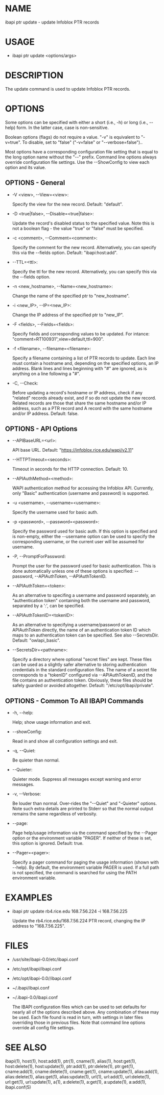 # NAME

ibapi ptr update - update Infoblox PTR records

# USAGE

- ibapi ptr update &lt;options/args>

# DESCRIPTION

The update command is used to update Infoblox PTR records.

# OPTIONS

Some options can be specified with either a short (i.e., -h) or long
(i.e., --help) form.  In the latter case, case is non-sensitive.

Boolean options (flags) do not require a value.  "-v" is equivalent to "-v=true".
To disable, set to "false" ("-v=false" or "--verbose=false")..

Most options have a corresponding configuration file setting
that is equal to the long option name without the "--" prefix.
Command line options always override configuration file settings.
Use the --ShowConfig to view each option and its value.

## OPTIONS - General

- -V &lt;view>, --View=&lt;view>:

    Specify the view for the new record.  Default: "default".

- -D &lt;true|false>, --Disable=&lt;true|false>:

    Update the record's disabled status to the specified value.
    Note this is not a boolean flag - the value "true" or "false"
    must be specified.

- -c &lt;comment>, --Comment=&lt;comment>:

    Specify the comment for the new record.
    Alternatively, you can specify this via the --fields option.
    Default: "ibapi:host:add".

- --TTL=&lt;ttl>:

    Specify the ttl for the new record.
    Alternatively, you can specify this via the --fields option.

- -n &lt;new\_hostname>, --Name=&lt;new\_hostname>:

    Change the name of the specified ptr to "new\_hostname".

- -i &lt;new\_IP>, --IP=&lt;new\_IP>:

    Change the IP address of the specified ptr to "new\_IP".

- -F &lt;fields>, --Fields=&lt;fields>:

    Specify fields and corresponding values to be updated.  For intance:
    "comment=RT100931",view=default,ttl=900".

- -f &lt;filename>, --filename=&lt;filename>:

    Specify a filename containing a list of PTR records to update.
    Each line must contain a hostname and, depending on the specified options, an IP address.
    Blank lines and lines beginning with "#" are ignored, as is anything on a line
    following a "#".

- -C, --Check:

    Before updating a record's hostname or IP address, check if any "related" records
    already exist, and if so do not update the new record.
    Related records are those that share the same hostname and/or IP address, 
    such as a PTR record and A record with the same hostname and/or IP address.
    Default: false.

## OPTIONS - API Options

- --APIBaseURL=&lt;url>:

    API base URL.
    Default: "https://infoblox.rice.edu/wapi/v2.11"

- --HTTPTimeout=&lt;seconds>:

    Timeout in seconds for the HTTP connection.
    Default: 10.

- --APIAuthMethod=&lt;method>:

    WAPI authentication method for accessing the Infoblox API.  Currently,
    only "Basic" authentication (username and password) is supported.

- -u &lt;username>, --username=&lt;username>:

    Specify the username used for basic auth.

- -p &lt;password>, --password=&lt;password>:

    Specify the password used for basic auth.  If this option is specified
    and is non-empty, either the --username option can be used to specify
    the corresponding username, or the current user will be assumed for username.

- -P, --PromptForPassword:

    Prompt the user for the password used for basic authentication.  This is done
    automatically unless one of these options is specified: --password,
    \--APIAuthToken, --APIAuthTokenID.

- --APIAuthToken=&lt;token>:

    As an alternative to specifing a username and password separately, an "authentication token" 
    containing both the username and password, separated by a ':', can be specified.

- --APIAuthTokenID=&lt;tokenID>:

    As an alternative to specifying a username/password or an APIAuthToken
    directly, the name of an authentication token ID which maps to an
    authentication token can be specified.  See also --SecretsDir.
    Default: "owlapi\_basic".

- --SecretsDir=&lt;pathname>:

    Specify a directory where optional "secret files" are kept.  These files can be
    used as a slightly safer alternative to storing authentication credentials in
    the standard configuration files.  The name of a secret file corresponds to a
    "tokenID" configured via --APIAuthTokenID, and the file contains an
    authentication token.  Obviously, these files should be safely guarded or
    avoided altogether.
    Default: "/etc/opt/ibapi/private".

## OPTIONS - Common To All IBAPI Commands

- -h, --help:

    Help; show usage information and exit.

- --showConfig:

    Read in and show all configuration settings and exit.

- -q, --Quiet:

    Be quieter than normal.

- --Quieter:

    Quieter mode.  Suppress all messages except warning and error messages.

- -v, --Verbose:

    Be louder than normal. Over-rides the "--Quiet"  and "-Quieter" options.
    Note such extra details are printed to Stderr so that the normal output
    remains the same regardless of verbosity.

- --page:

    Page help/usage information via the command specified by the --Pager option or
    the environment variable "PAGER".  If neither of these is set, this option 
    is ignored.  Default: true.

- --Pager=&lt;pager>:

    Specify a pager command for paging the usage information (shown with --help).  By default,
    the environment variable PAGER is used.  If a full path is not specified, the command
    is searched for using the PATH environment variable.

# EXAMPLES

- ibapi ptr update rb4.rice.edu 168.7.56.224 -i 168.7.56.225

    Update the rb4.rice.edu/168.7.56.224 PTR record, changing the IP address
    to "168.7.56.225".

# FILES

- /usr/site/ibapi-0.0/etc/ibapi.conf
- /etc/opt/ibapi/ibapi.conf
- /etc/opt/ibapi-0.0//ibapi.conf
- ~/.ibapi/ibapi.conf
- ~/.ibapi-0.0/ibapi.conf

    The IBAPI configuration files which can be used to
    set defaults for nearly all of the options described above.
    Any combination of these may be used.
    Each file found is read in turn, with settings in later files
    overriding those in previous files.  Note that command line
    options override all config file settings.

# SEE ALSO

ibapi(1),
host(1),
host:add(1),
ptr(1),
cname(1),
alias(1),
host:get(1),
host:delete(1),
host:update(1),
ptr:add(1),
ptr:delete(1),
ptr:get(1),
cname:add(1),
cname:delete(1),
cname:get(1),
cname:update(1),
alias:add(1),
alias:delete(1),
alias:get(1),
alias:update(1),
url(1),
url:add(1),
url:delete(1),
url:get(1),
url:update(1),
a(1),
a:delete(1),
a:get(1),
a:update(1),
a:add(1),
ibapi.conf(5)
